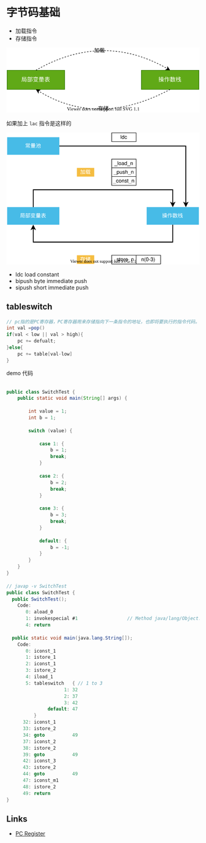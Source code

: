 # 字节码基础

- 加载指令
- 存储指令

![load-store](../images/jvm_op_code-load-store.drawio.svg)

如果加上 `lac` 指令是这样的

![jvm_op_code.png](../images/jvm_op_code-load-store-ldc.drawio.svg)

- ldc load constant
- bipush byte immediate push
- sipush short immediate push

## tableswitch

```java
// pc指的是PC寄存器，PC寄存器用来存储指向下一条指令的地址，也即将要执行的指令代码。由执行引擎读取下一条指令
int val =pop()
if(val < low || val > high){
    pc += defualt;
}else{
    pc += table[val-low]
}
```

demo 代码

```java

public class SwitchTest {
    public static void main(String[] args) {

        int value = 1;
        int b = 1;

        switch (value) {

            case 1: {
                b = 1;
                break;
            }

            case 2: {
                b = 2;
                break;
            }

            case 3: {
                b = 3;
                break;
            }

            default: {
                b = -1;
            }
        }
    }
}

// javap -v SwitchTest
public class SwitchTest {
  public SwitchTest();
    Code:
       0: aload_0
       1: invokespecial #1                  // Method java/lang/Object."<init>":()V
       4: return

  public static void main(java.lang.String[]);
    Code:
       0: iconst_1
       1: istore_1
       2: iconst_1
       3: istore_2
       4: iload_1
       5: tableswitch   { // 1 to 3
                     1: 32
                     2: 37
                     3: 42
               default: 47
          }
      32: iconst_1
      33: istore_2
      34: goto          49
      37: iconst_2
      38: istore_2
      39: goto          49
      42: iconst_3
      43: istore_2
      44: goto          49
      47: iconst_m1
      48: istore_2
      49: return
}
```

## Links

- [PC Register](https://www.cnblogs.com/niugang0920/p/12424671.html)
